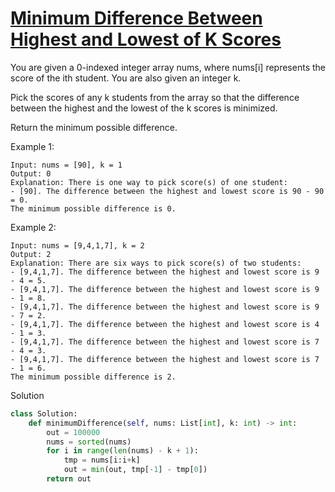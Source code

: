 # [Minimum Difference Between Highest and Lowest of K Scores](https://leetcode.com/problems/minimum-difference-between-highest-and-lowest-of-k-scores/description/)

You are given a 0-indexed integer array nums, where nums[i] represents the score of the ith student. You are also given 
an integer k.

Pick the scores of any k students from the array so that the difference between the highest and the lowest of the k 
scores is minimized.

Return the minimum possible difference.

Example 1:
```
Input: nums = [90], k = 1
Output: 0
Explanation: There is one way to pick score(s) of one student:
- [90]. The difference between the highest and lowest score is 90 - 90 = 0.
The minimum possible difference is 0.
```
Example 2:
```
Input: nums = [9,4,1,7], k = 2
Output: 2
Explanation: There are six ways to pick score(s) of two students:
- [9,4,1,7]. The difference between the highest and lowest score is 9 - 4 = 5.
- [9,4,1,7]. The difference between the highest and lowest score is 9 - 1 = 8.
- [9,4,1,7]. The difference between the highest and lowest score is 9 - 7 = 2.
- [9,4,1,7]. The difference between the highest and lowest score is 4 - 1 = 3.
- [9,4,1,7]. The difference between the highest and lowest score is 7 - 4 = 3.
- [9,4,1,7]. The difference between the highest and lowest score is 7 - 1 = 6.
The minimum possible difference is 2.
```
Solution
```python
class Solution:
    def minimumDifference(self, nums: List[int], k: int) -> int:
        out = 100000
        nums = sorted(nums)
        for i in range(len(nums) - k + 1):
            tmp = nums[i:i+k]
            out = min(out, tmp[-1] - tmp[0])
        return out
```